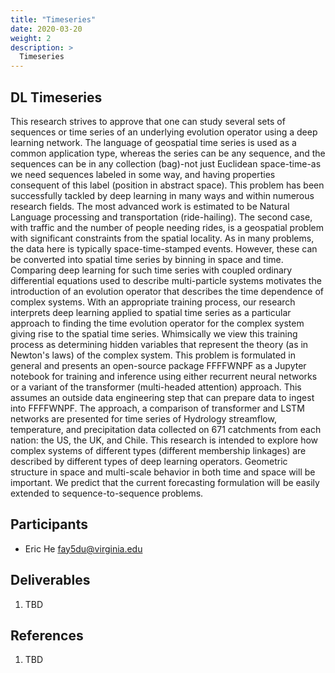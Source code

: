 ```yaml
---
title: "Timeseries"
date: 2020-03-20
weight: 2
description: >
  Timeseries
---
```


## DL Timeseries

This research strives to approve that one can study several sets of
sequences or time series of an underlying evolution operator using a
deep learning network. The language of geospatial time series is used
as a common application type, whereas the series can be any sequence,
and the sequences can be in any collection (bag)-not just Euclidean
space-time-as we need sequences labeled in some way, and having
properties consequent of this label (position in abstract space). This
problem has been successfully tackled by deep learning in many ways
and within numerous research fields. The most advanced work is
estimated to be Natural Language processing and transportation
(ride-hailing). The second case, with traffic and the number of people
needing rides, is a geospatial problem with significant constraints
from the spatial locality. As in many problems, the data here is
typically space-time-stamped events. However, these can be converted
into spatial time series by binning in space and time. Comparing deep
learning for such time series with coupled ordinary differential
equations used to describe multi-particle systems motivates the
introduction of an evolution operator that describes the time
dependence of complex systems. With an appropriate training process,
our research interprets deep learning applied to spatial time series
as a particular approach to finding the time evolution operator for
the complex system giving rise to the spatial time series. Whimsically
we view this training process as determining hidden variables that
represent the theory (as in Newton's laws) of the complex system. This
problem is formulated in general and presents an open-source package
FFFFWNPF as a Jupyter notebook for training and inference using either
recurrent neural networks or a variant of the transformer
(multi-headed attention) approach. This assumes an outside data
engineering step that can prepare data to ingest into FFFFWNPF. The
approach, a comparison of transformer and LSTM networks are presented
for time series of Hydrology streamflow, temperature, and
precipitation data collected on 671 catchments from each nation: the
US, the UK, and Chile. This research is intended to explore how
complex systems of different types (different membership linkages) are
described by different types of deep learning operators. Geometric
structure in space and multi-scale behavior in both time and space
will be important. We predict that the current forecasting formulation
will be easily extended to sequence-to-sequence problems.


## Participants

* Eric He <fay5du@virginia.edu> 

## Deliverables

1. TBD

## References

1. TBD

